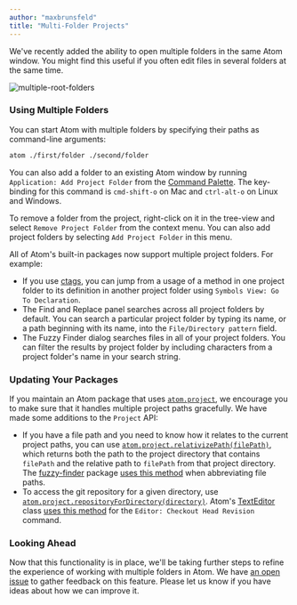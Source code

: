 ```yaml
---
author: "maxbrunsfeld"
title: "Multi-Folder Projects"
---
```


We've recently added the ability to open multiple folders in the same Atom window. You might find this useful if you often edit files in several folders at the same time.

<!--more-->

![multiple-root-folders](https://cloud.githubusercontent.com/assets/326587/7014346/b4776588-dc78-11e4-9354-96145a4e333d.png)

### Using Multiple Folders

You can start Atom with multiple folders by specifying their paths as command-line arguments:

```sh
atom ./first/folder ./second/folder
```

You can also add a folder to an existing Atom window by running `Application: Add Project Folder` from the [Command Palette](https://flight-manual.atom.io/getting-started/sections/atom-basics/). The key-binding for this command is `cmd-shift-o` on Mac and `ctrl-alt-o` on Linux and Windows.

To remove a folder from the project, right-click on it in the tree-view and select `Remove Project Folder` from the context menu. You can also add project folders by selecting `Add Project Folder` in this menu.

All of Atom's built-in packages now support multiple project folders. For example:

- If you use [ctags](http://ctags.sourceforge.net/), you can jump from a usage of a method in one project folder to its definition in another project folder using `Symbols View: Go To Declaration`.
- The Find and Replace panel searches across all project folders by default. You can search a particular project folder by typing its name, or a path beginning with its name, into the `File/Directory pattern` field.
- The Fuzzy Finder dialog searches files in all of your project folders. You can filter the results by project folder by including characters from a project folder's name in your search string.

### Updating Your Packages

If you maintain an Atom package that uses [`atom.project`](https://flight-manual.atom-editor.cc/api/latest/Project), we encourage you to make sure that it handles multiple project paths gracefully. We have made some additions to the `Project` API:

- If you have a file path and you need to know how it relates to the current project paths, you can use [`atom.project.relativizePath(filePath)`](https://flight-manual.atom-editor.cc/api/latest/Project#instance-relativizePath), which returns both the path to the project directory that contains `filePath` and the relative path to `filePath` from that project directory. The [fuzzy-finder](https://github.com/atom/fuzzy-finder) package [uses this method](https://github.com/atom/fuzzy-finder/blob/5a9c0a4f26691f723571bc3b68f15e4938aa8cf0/lib/fuzzy-finder-view.coffee#L153) when abbreviating file paths.
- To access the git repository for a given directory, use [`atom.project.repositoryForDirectory(directory)`](https://flight-manual.atom-editor.cc/api/latest/Project#instance-repositoryForDirectory). Atom's [TextEditor](https://flight-manual.atom-editor.cc/api/latest/TextEditor) class [uses this method](https://github.com/atom/atom/blob/74a627d41b41ce39e0a5ad43a08dbd4ce2a46fcc/src/text-editor.coffee#L593) for the `Editor: Checkout Head Revision` command.

### Looking Ahead

Now that this functionality is in place, we'll be taking further steps to refine the experience of working with multiple folders in Atom. We have [an open issue](https://github.com/atom/atom/issues/5728) to gather feedback on this feature. Please let us know if you have ideas about how we can improve it.
